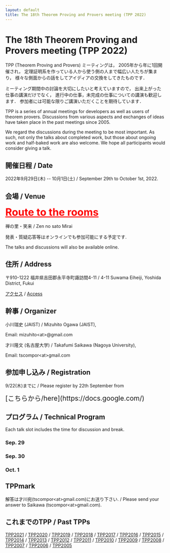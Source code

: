 ```yaml
---
layout: default
title: The 18th Theorem Proving and Provers meeting (TPP 2022)
---
```


# The 18th Theorem Proving and Provers meeting (TPP 2022)

TPP (Theorem Proving and Provers) ミーティングは，
2005年から年に1回開催され，
定理証明系を作っている人から使う側の人まで幅広い人たちが集まり，
様々な側面からの話をしてアイディアの交換をしてきたものです．

ミーティング期間中の討論を大切にしたいと考えていますので，
出来上がった仕事の講演だけでなく，
進行中の仕事，未完成の仕事についての講演も歓迎します．
参加者には可能な限りご講演いただくことを期待しています．

TPP is a series of annual meetings for developers
as well as users of theorem provers.
Discussions from various aspects and exchanges
of ideas have taken place in the past meetings since 2005.

We regard the discussions during the meeting to be most important.
As such, not only the talks about completed work, but those about ongoing 
work and half-baked work are also welcome.
We hope all participants would consider giving a talk.


## 開催日程 / Date
2022年9月29日(木) -- 10月1日(土) / September 29th to October 1st, 2022.

## 会場 / Venue

**<a style="font-size: 32px; color:red" href="map/map.html">Route to the rooms</a>**

禅の里・笑来 / Zen no sato Mirai

発表・質疑応答等はオンラインでも参加可能にする予定です.

The talks and discussions will also be available online.

## 住所 / Address

〒910-1222 福井県吉田郡永平寺町諏訪間4-11 / 4-11 Suwama Eiheiji, Yoshida District, Fukui

[アクセス](https://e-machidukuri.co.jp/mirai/map/) / [Access](https://e-machidukuri.co.jp/mirai/map/)

<!--
## 懇親会 / Dinner Party
-->

## 幹事 / Organizer

小川瑞史 (JAIST) /
Mizuhito Ogawa (JAIST),

Email: mizuhito&lt;at&gt;@gmail.com

才川隆文 (名古屋大学) /
Takafumi Saikawa (Nagoya University), 

Email: tscompor&lt;at&gt;gmail.com

## 参加申し込み / Registration
<!---
~~9/22(木)までに / Please register by 22th September from~~<br/>
(ご講演なしの)参加登録は当日まで受け付けています / You can still register for the participation (without a talk) from
-->

9/22(木)までに / Please register by 22th September from<br/>

<span style="font-size:150%">
[こちらから/here](https://docs.google.com/)
</span>

## プログラム / Technical Program

Each talk slot includes the time for discussion and break.

### Sep. 29

### Sep. 30

### Oct. 1


<!---
* <time (??:??)> **<title of the talk>** (<duration (?? min)>)([slides](<filename>))([preprint](<filename>))<br/>
   <name> @ <affiliation><br/>
   <abstsract>

* Break (20min)

* <time> **Dinner Party**
-->


## TPPmark

<!---
### 解答 / Solutions
- <author> [<software>](<url>
-->

解答は才川宛(tscompor&lt;at&gt;gmail.com)にお送り下さい. / Please send your answer to Saikawa (tscompor&lt;at&gt;gmail.com).

<!---
### 問題 / Problem
-->


## これまでのTPP / Past TPPs
[TPP2021](https://t6s.github.io/tpp2021/) /
[TPP2020](https://aabaa.github.io/tpp2020/) /
[TPP2019](https://akihisayamada.github.io/tpp2019/) /
[TPP2018](https://ksk.github.io/tpp2018/) /
[TPP2017](https://aigarashi.github.io/TPP2017/) /
[TPP2016](http://pllab.is.ocha.ac.jp/~asai/tpp2016/) /
[TPP2015](https://sites.google.com/a/progsci.info.kanagawa-u.ac.jp/tpp2015/) /
[TPP2014](https://imi.kyushu-u.ac.jp/lasm/tpp2014/) /
[TPP2013](https://www.cs.shinshu-u.ac.jp/~okazaki/TPP2013/index.html) /
[TPP2012](https://www.math.s.chiba-u.ac.jp/tpp2012/) /
[TPP2011](https://staff.aist.go.jp/reynald.affeldt/tpp2011/) /
[TPP2010](https://www.math.nagoya-u.ac.jp/~garrigue/tpp10/) /
[TPP2009](https://ist.ksc.kwansei.ac.jp/~ktaka/TPP09/TPP09.html) /
[TPP2008](http://www.score.cs.tsukuba.ac.jp/~minamide/tpp/) /
[TPP2007](http://www.score.cs.tsukuba.ac.jp/~minamide/tpp/tpp07/index.html) /
[TPP2006](https://www.jaist.ac.jp/joint-workshop/TPSmeeting/2006_11/program.html) /
[TPP2005](https://www.jaist.ac.jp/joint-workshop/TPSmeeting/2005_11/program.html)
